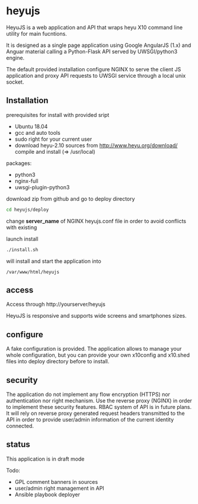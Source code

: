 # heyujs
HeyuJS is a web application and API that wraps heyu X10 command line utility for main fucntions.

It is designed as a single page application using Google AngularJS (1.x) and Anguar material calling a Python-Flask API served by UWSGI/python3 engine.

The default provided installation configure NGINX to serve the client JS application and proxy API requests to UWSGI service through a local unix socket.

## Installation

prerequisites for install with provided sript
- Ubuntu 18.04
- gcc and auto tools
- sudo right for your current user
- download heyu-2.10 sources from http://www.heyu.org/download/ compile and install (=> /usr/local)

packages:
- python3
- nginx-full
- uwsgi-plugin-python3

download zip from github and go to deploy directory
```bash
cd heyujs/deploy
```
change **server_name** of NGINX heyujs.conf file in order to avoid conflicts with existing

launch install
```bash
./install.sh
```

will install and start the application into 

```/var/www/html/heyujs```

## access

Access through http://yourserver/heyujs

HeyuJS is responsive and supports wide screens and smartphones sizes.

## configure

A fake configuration is provided. The application allows to manage your whole configuration, but you can provide your own x10config and x10.shed files into deploy directory before to install.

## security

The application do not implement any flow encryption (HTTPS) nor authentication nor right mechanism.
Use the reverse proxy (NGINX) in order to implement these security features.
RBAC system of API is in future plans. It will rely on reverse proxy generated request headers transmitted to the API in order to provide user/admin information of the current identity connected.

## status

This application is in draft mode

Todo:
- GPL comment banners in sources
- user/admin right management in API
- Ansible playbook deployer

